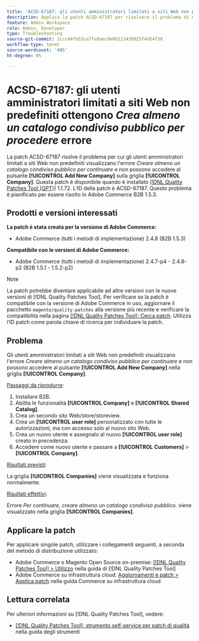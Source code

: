 ```yaml
---
title: 'ACSD-67187: gli utenti amministratori limitati a siti Web non predefiniti ricevono *Creare almeno un catalogo condiviso pubblico per procedere* errore'
description: Applica la patch ACSD-67187 per risolvere il problema di Adobe Commerce, in cui gli utenti amministratori limitati a siti web non predefiniti visualizzano l’errore "Crea almeno un catalogo condiviso pubblico per procedere" e non possono accedere al pulsante "Aggiungi nuova società" sulla griglia dell’azienda.
feature: Admin Workspace
role: Admin, Developer
type: Troubleshooting
source-git-commit: 2ccc64fb53ca7fa8aec9e0811343b025f4d54f38
workflow-type: tm+mt
source-wordcount: '405'
ht-degree: 0%

---
```



# ACSD-67187: gli utenti amministratori limitati a siti Web non predefiniti ottengono *Crea almeno un catalogo condiviso pubblico per procedere* errore

La patch ACSD-67187 risolve il problema per cui gli utenti amministratori limitati a siti Web non predefiniti visualizzano l&#39;errore *Creare almeno un catalogo condiviso pubblico per continuare* e non possono accedere al pulsante **[!UICONTROL Add New Company]** sulla griglia **[!UICONTROL Company]**. Questa patch è disponibile quando è installato [[!DNL Quality Patches Tool (QPT)]](/help/tools/quality-patches-tool/quality-patches-tool-to-self-serve-quality-patches.md) 1.1.72. L’ID della patch è ACSD-67187. Questo problema è pianificato per essere risolto in Adobe Commerce B2B 1.5.3.

## Prodotti e versioni interessati

**La patch è stata creata per la versione di Adobe Commerce:**

* Adobe Commerce (tutti i metodi di implementazione) 2.4.8 (B2B 1.5.3)

**Compatibile con le versioni di Adobe Commerce:**

* Adobe Commerce (tutti i metodi di implementazione) 2.4.7-p4 - 2.4.8-p2 (B2B 1.5.1 - 1.5.2-p2)

>[!NOTE]
>
>La patch potrebbe diventare applicabile ad altre versioni con le nuove versioni di [!DNL Quality Patches Tool]. Per verificare se la patch è compatibile con la versione di Adobe Commerce in uso, aggiornare il pacchetto `magento/quality-patches` alla versione più recente e verificare la compatibilità nella pagina [[!DNL Quality Patches Tool]: Cerca patch](https://experienceleague.adobe.com/tools/commerce-quality-patches/index.html). Utilizza l’ID patch come parola chiave di ricerca per individuare la patch.

## Problema

Gli utenti amministratori limitati a siti Web non predefiniti visualizzano l&#39;errore *Creare almeno un catalogo condiviso pubblico per continuare* e non possono accedere al pulsante **[!UICONTROL Add New Company]** nella griglia **[!UICONTROL Company]**.

<u>Passaggi da riprodurre</u>:

1. Installare B2B.
1. Abilita le funzionalità **[!UICONTROL Company]** e **[!UICONTROL Shared Catalog]**.
1. Crea un secondo sito Web/store/storeview.
1. Crea un **[!UICONTROL user role]** personalizzato con tutte le autorizzazioni, ma con accesso solo al nuovo sito Web.
1. Crea un nuovo utente e assegnalo al nuovo **[!UICONTROL user role]** creato in precedenza.
1. Accedere come nuovo utente e passare a **[!UICONTROL Customers]** > **[!UICONTROL Company]**.

<u>Risultati previsti</u>:

La griglia **[!UICONTROL Companies]** viene visualizzata e funziona normalmente.

<u>Risultati effettivi</u>:

Errore *Per continuare, creare almeno un catalogo condiviso pubblico.* viene visualizzato nella griglia **[!UICONTROL Companies]**.

## Applicare la patch

Per applicare singole patch, utilizzare i collegamenti seguenti, a seconda del metodo di distribuzione utilizzato:

* Adobe Commerce o Magento Open Source on-premise: [[!DNL Quality Patches Tool] > Utilizzo](/help/tools/quality-patches-tool/usage.md) nella guida di [!DNL Quality Patches Tool]
* Adobe Commerce su infrastruttura cloud: [Aggiornamenti e patch > Applica patch](https://experienceleague.adobe.com/docs/commerce-cloud-service/user-guide/develop/upgrade/apply-patches.html) nella guida Commerce su infrastruttura cloud

## Lettura correlata

Per ulteriori informazioni su [!DNL Quality Patches Tool], vedere:

* [[!DNL Quality Patches Tool]: strumento self-service per patch di qualità](/help/tools/quality-patches-tool/quality-patches-tool-to-self-serve-quality-patches.md) nella guida degli strumenti
